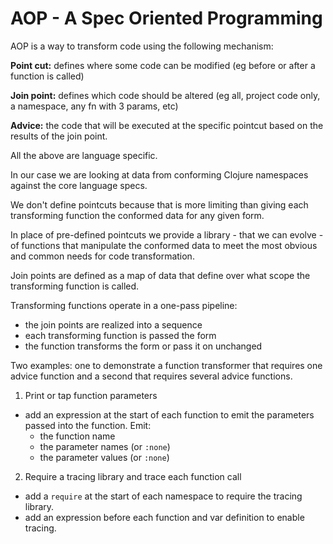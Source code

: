 # AOP - A Spec Oriented Programming

AOP is a way to transform code using the following mechanism:

**Point cut:** defines where some code can be modified (eg before or after a function is called)

**Join point:** defines which code should be altered (eg all, project code only, a namespace, any fn with 3 params, etc)

**Advice:** the code that will be executed at the specific pointcut based on the results of the join point.

All the above are language specific.

In our case we are looking at data from conforming Clojure namespaces against the core language specs.

We don't define pointcuts because that is more limiting than giving each transforming function the conformed data for any given form.

In place of pre-defined pointcuts we provide a library - that we can evolve - of functions that manipulate the conformed data to meet the most obvious and common needs for code transformation.

Join points are defined as a map of data that define over what scope the transforming function is called.

Transforming functions operate in a one-pass pipeline:
 - the join points are realized into a sequence
 - each transforming function is passed the form
 - the function transforms the form or pass it on unchanged

Two examples: one to demonstrate a function transformer that requires one advice function and a second that requires several advice functions.

1. Print or tap function parameters
- add an expression at the start of each function to emit the parameters passed into the function. Emit:
  - the function name
  - the parameter names (or `:none`)
  - the parameter values (or `:none`)

2. Require a tracing library and trace each function call
- add a `require` at the start of each namespace to require the tracing library. 
- add an expression before each function and var definition to enable tracing.



